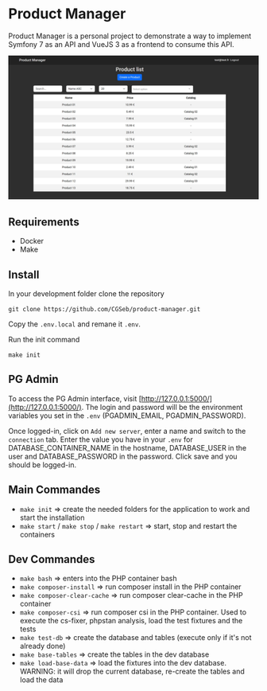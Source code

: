 # Product Manager

Product Manager is a personal project to demonstrate a way to implement Symfony 7 as an API and VueJS 3 as a frontend to consume this API.

![Product Manager](https://github.com/CGSeb/product-manager/blob/main/imgs/mainimage.jpg?raw=true)

## Requirements
- Docker
- Make

## Install

In your development folder clone the repository
```
git clone https://github.com/CGSeb/product-manager.git
```

Copy the `.env.local` and remane it `.env`.

Run the init command
```
make init
```

## PG Admin

To access the PG Admin interface, visit [http://127.0.0.1:5000/](http://127.0.0.1:5000/). The login and password will be the environment variables you set in the `.env` (PGADMIN_EMAIL, PGADMIN_PASSWORD).

Once logged-in, click on `Add new server`, enter a name and switch to the `connection` tab. Enter the value you have in your `.env` for DATABASE_CONTAINER_NAME in the hostname, DATABASE_USER in the user and DATABASE_PASSWORD in the password. Click save and you should be logged-in.

## Main Commandes

- `make init` => create the needed folders for the application to work and start the installation
- `make start` / `make stop` / `make restart` => start, stop and restart the containers

## Dev Commandes

- `make bash` => enters into the PHP container bash
- `make composer-install` => run composer install in the PHP container
- `make composer-clear-cache` => run composer clear-cache in the PHP container
- `make composer-csi` => run composer csi in the PHP container. Used to execute the cs-fixer, phpstan analysis, load the test fixtures and the tests
- `make test-db` => create the database and tables (execute only if it's not already done)
- `make base-tables` => create the tables in the dev database
- `make load-base-data` => load the fixtures into the dev database. WARNING: it will drop the current database, re-create the tables and load the data